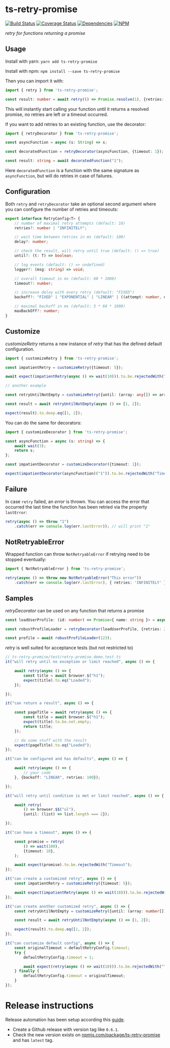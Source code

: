 # ts-retry-promise #

[![Build Status](https://github.com/normartin/ts-retry-promise/workflows/Node.js%20CI/badge.svg)](https://github.com/normartin/ts-retry-promise/actions?query=workflow%3A%22Node.js+CI%22)
[![Coverage Status](https://coveralls.io/repos/github/normartin/ts-retry-promise/badge.svg?branch=master)](https://coveralls.io/github/normartin/ts-retry-promise?branch=master)
[![Dependencies](https://david-dm.org/normartin/ts-retry-promise.svg)](https://david-dm.org/normartin/ts-retry-promise)
[![NPM](https://img.shields.io/npm/v/ts-retry-promise.svg?color=#555)](https://www.npmjs.com/package/ts-retry-promise)

_retry for functions returning a promise_

## Usage

Install with yarn:
`yarn add ts-retry-promise`

Install with npm:
`npm install --save ts-retry-promise`

Then you can import it with:

```typescript
import { retry } from 'ts-retry-promise';

const result: number = await retry(() => Promise.resolve(1), {retries: 3});
```

This will instantly start calling your function until it returns a resolved promise, no retries are left or a timeout occurred.

If you want to add retries to an existing function, use the decorator:

```typescript
import { retryDecorator } from 'ts-retry-promise';

const asyncFunction = async (s: String) => s;

const decoratedFunction = retryDecorator(asyncFunction, {timeout: 1});

const result: string = await decoratedFunction("1");
```

Here `decoratedFunction` is a function with the same signature as `asyncFunction`, but will do retries in case of failures.

## Configuration

Both `retry` and `retryDecorator` take an optional second argument where you can configure the number of retries and timeouts:

```typescript
export interface RetryConfig<T> {
    // number of maximal retry attempts (default: 10)
    retries?: number | "INFINITELY";

    // wait time between retries in ms (default: 100)
    delay?: number;

    // check the result, will retry until true (default: () => true)
    until?: (t: T) => boolean;

    // log events (default: () => undefined)
    logger?: (msg: string) => void;

    // overall timeout in ms (default: 60 * 1000)
    timeout?: number;

    // increase delay with every retry (default: "FIXED")
    backoff?: "FIXED" | "EXPONENTIAL" | "LINEAR" | ((attempt: number, delay: number) => number);

    // maximal backoff in ms (default: 5 * 60 * 1000)
    maxBackOff?: number;
}
```

## Customize ##

_customizeRetry_ returns a new instance of _retry_ that has the defined default configuration.

```typescript
import { customizeRetry } from 'ts-retry-promise'; 

const impatientRetry = customizeRetry({timeout: 5});

await expect(impatientRetry(async () => wait(10))).to.be.rejectedWith("Timeout");

// another example

const retryUntilNotEmpty = customizeRetry({until: (array: any[]) => array.length > 0});

const result = await retryUntilNotEmpty(async () => [1, 2]);

expect(result).to.deep.eq([1, 2]);
```


You can do the same for decorators:
```typescript
import { customizeDecorator } from 'ts-retry-promise'; 

const asyncFunction = async (s: string) => {
    await wait(3);
    return s;
};

const impatientDecorator = customizeDecorator({timeout: 1});

expect(impatientDecorator(asyncFunction)("1")).to.be.rejectedWith("Timeout");
```

## Failure ##
In case `retry` failed, an _error_ is thrown. 
You can access the error that occurred the last time the function has been retried via the property `lastError`:
```typescript
retry(async () => throw "1")
    .catch(err => console.log(err.lastError)); // will print "1" 
```

## NotRetryableError ##
Wrapped function can throw `NotRetryableError` if retrying need to be stopped eventually:
```typescript
import { NotRetryableError } from 'ts-retry-promise';

retry(async () => throw new NotRetryableError("This error"))
    .catch(err => console.log(err.lastError), { retries: 'INFINITELY' });
```

## Samples ##

_retryDecorator_ can be used on any function that returns a promise

```typescript
const loadUserProfile: (id: number) => Promise<{ name: string }> = async id => ({name: "Mr " + id});

const robustProfileLoader = retryDecorator(loadUserProfile, {retries: 2});

const profile = await robustProfileLoader(123);
```


_retry_ is well suited for acceptance tests (but not restricted to)

```typescript
// ts-retry-promise/test/retry-promise.demo.test.ts
it("will retry until no exception or limit reached", async () => {

    await retry(async () => {
        const title = await browser.$("h1");
        expect(title).to.eq("Loaded");
    });

});

it("can return a result", async () => {

    const pageTitle = await retry(async () => {
        const title = await browser.$("h1");
        expect(title).to.be.not.empty;
        return title;
    });

    // do some stuff with the result
    expect(pageTitle).to.eq("Loaded");
});

it("can be configured and has defaults", async () => {

    await retry(async () => {
        // your code
    }, {backoff: "LINEAR", retries: 100});

});

it("will retry until condition is met or limit reached", async () => {

    await retry(
        () => browser.$$("ul"),
        {until: (list) => list.length === 2});

});

it("can have a timeout", async () => {

    const promise = retry(
        () => wait(100),
        {timeout: 10},
    );

    await expect(promise).to.be.rejectedWith("Timeout");
});

it("can create a customized retry", async () => {
    const impatientRetry = customizeRetry({timeout: 5});

    await expect(impatientRetry(async () => wait(10))).to.be.rejectedWith("Timeout");
});

it("can create another customized retry", async () => {
    const retryUntilNotEmpty = customizeRetry({until: (array: number[]) => array.length > 0});

    const result = await retryUntilNotEmpty(async () => [1, 2]);

    expect(result).to.deep.eq([1, 2]);
});

it("can customize default config", async () => {
    const originalTimeout = defaultRetryConfig.timeout;
    try {
        defaultRetryConfig.timeout = 1;

        await expect(retry(async () => wait(10))).to.be.rejectedWith("Timeout");
    } finally {
        defaultRetryConfig.timeout = originalTimeout;
    }
});
```

# Release instructions
Release automation has been setup according this [guide](https://michaelzanggl.com/articles/github-actions-cd-setup/).

- Create a Github release with version tag like `0.6.1`. 
- Check the new version exists on [npmjs.com/package/ts-retry-promise](https://www.npmjs.com/package/ts-retry-promise) and has `latest` tag. 
